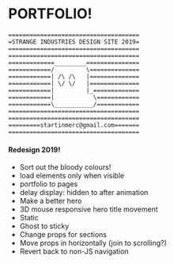 # PORTFOLIO!


```
=====================================
=STRANGE INDUSTRIES DESIGN SITE 2019=
=====================================
=====================================
=============_________===============
============/         \==============
============| /\ /\   |==============
============| \/ \/   |==============
============|         |_=============
============|           \============
============\___________/============
=====================================
=====================================
=========startinmerc@gmail.com=======
=====================================
```

#### Redesign 2019!
* Sort out the bloody colours!
* load elements only when visible
* portfolio to pages
* delay display: hidden to after animation
* Make a better hero
 * 3D mouse responsive hero title movement
 * Static
* Ghost to sticky
 * Change props for sections
 * Move props in horizontally (join to scrolling?)
* Revert back to non-JS navigation